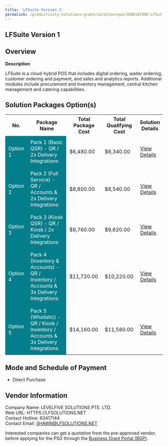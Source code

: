 ```yaml
---
title: 'LFSuite Version 1'
permalink: /productivity-solutions-grant/solutionrepo/200816700E-LFSut-v-1-FS
---
```


## LFSuite Version 1

## Overview

**Description**

LFSuite is a cloud-hybrid POS that includes digital ordering, waiter ordering, customer ordering and payment, and sales and analytics reports. Additional modules include procurement and inventory management, central kitchen management and catering capabilities.

## Solution Packages Option(s)

<table>
<tr>
<th><b>No.</b></th>
<th><b>Package Name</b></th>
<th><b>Total Package Cost</b></th>
<th><b>Total Qualifying Cost</b></th>
<th><b>Solution Details</b></th>
</tr>
<tr>
<td style='padding: 10px; background-color: #037E8A; color: #FFFFFF;'>Option 1</td>
<td style='padding: 10px; background-color: #037E8A; color: #FFFFFF;'>Pack 1 (Basic QSR) - QR / 2x Delivery Integrations</td>
<td style='padding: 10px;'>$6,480.00</td>
<td style='padding: 10px;'>$6,340.00</td>
<td style='padding: 10px;'><a href='/images/psg/Levelfive_LFSuite_15082024_Desensitised_Annex3_Part1.pdf' target='_blank'>View Details</a></td>
</tr>
<tr>
<td style='padding: 10px; background-color: #037E8A; color: #FFFFFF;'>Option 2</td>
<td style='padding: 10px; background-color: #037E8A; color: #FFFFFF;'>Pack 2 (Full Service) - QR / Accounts & 2x Delivery Integrations</td>
<td style='padding: 10px;'>$8,800.00</td>
<td style='padding: 10px;'>$8,540.00</td>
<td style='padding: 10px;'><a href='/images/psg/Levelfive_LFSuite_15082024_Desensitised_Annex3_Part2.pdf' target='_blank'>View Details</a></td>
</tr>
<tr>
<td style='padding: 10px; background-color: #037E8A; color: #FFFFFF;'>Option 3</td>
<td style='padding: 10px; background-color: #037E8A; color: #FFFFFF;'>Pack 3 (Kiosk QSR) - QR / Kiosk / 2x Delivery Integrations</td>
<td style='padding: 10px;'>$9,760.00</td>
<td style='padding: 10px;'>$9,620.00</td>
<td style='padding: 10px;'><a href='/images/psg/Levelfive_LFSuite_15082024_Desensitised_Annex3_Part3.pdf' target='_blank'>View Details</a></td>
</tr>
<tr>
<td style='padding: 10px; background-color: #037E8A; color: #FFFFFF;'>Option 4</td>
<td style='padding: 10px; background-color: #037E8A; color: #FFFFFF;'>Pack 4 (Inventory & Accounts) - QR / Inventory / Accounts & 3x Delivery Integrations</td>
<td style='padding: 10px;'>$11,720.00</td>
<td style='padding: 10px;'>$10,220.00</td>
<td style='padding: 10px;'><a href='/images/psg/Levelfive_LFSuite_15082024_Desensitised_Annex3_Part4.pdf' target='_blank'>View Details</a></td>
</tr>
<tr>
<td style='padding: 10px; background-color: #037E8A; color: #FFFFFF;'>Option 5</td>
<td style='padding: 10px; background-color: #037E8A; color: #FFFFFF;'>Pack 5 (Wholistic) - QR / Kiosk / Inventory / Accounts & 3x Delivery Integrations</td>
<td style='padding: 10px;'>$14,160.00</td>
<td style='padding: 10px;'>$11,580.00</td>
<td style='padding: 10px;'><a href='/images/psg/Levelfive_LFSuite_15082024_Desensitised_Annex3_Part5.pdf' target='_blank'>View Details</a></td>
</tr>
</table>

## Mode and Schedule of Payment

 - Direct Purchase

## Vendor Information

 Company Name: LEVELFIVE SOLUTIONS PTE. LTD.<br>Web URL: HTTPS://LFSOLUTIONS.NET <br>Contact Hotline: 63417144 <br>Contact Email: SHAWN@LFSOLUTIONS.NET <br>

Interested companies can get a quotation from the pre-approved vendor, before applying for the PSG through the <a href='https://www.businessgrants.gov.sg/' target='_blank' rel='noopener'>Business Grant Portal (BGP)</a>.

<script src="/jquery/resize-tables.js"></script>
